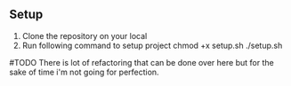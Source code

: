 ## Setup

1. Clone the repository on your local
2. Run following command to setup project
chmod +x setup.sh
./setup.sh

#TODO
There is lot of refactoring that can be done over here but for the sake of time i'm not going for perfection.

